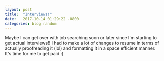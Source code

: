 ```yaml
---
layout: post
title:  "Interviews!"
date:   2017-10-14 01:29:22 -0800
categories: blog random
---
```

Maybe I can get over with job searching soon or later since I'm starting to get actual interviews!! I had to make a lot of changes to resume in terms of actually proofreading it (lol) and formatting it in a space efficient manner. It's time for me to get paid :)
